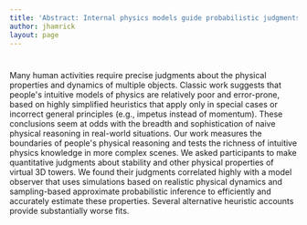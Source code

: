 ```yaml
---
title: 'Abstract: Internal physics models guide probabilistic judgments about object dynamics'
author: jhamrick
layout: page
---
```

# 

Many human activities require precise judgments about the physical properties and dynamics of multiple objects. Classic work suggests that people's intuitive models of physics are relatively poor and error-prone, based on highly simplified heuristics that apply only in special cases or incorrect general principles (e.g., impetus instead of momentum). These conclusions seem at odds with the breadth and sophistication of naive physical reasoning in real-world situations. Our work measures the boundaries of people's physical reasoning and tests the richness of intuitive physics knowledge in more complex scenes. We asked participants to make quantitative judgments about stability and other physical properties of virtual 3D towers. We found their judgments correlated highly with a model observer that uses simulations based on realistic physical dynamics and sampling-based approximate probabilistic inference to efficiently and accurately estimate these properties. Several alternative heuristic accounts provide substantially worse fits.